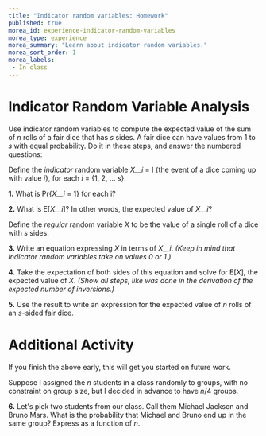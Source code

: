 ```yaml
---
title: "Indicator random variables: Homework"
published: true
morea_id: experience-indicator-random-variables
morea_type: experience
morea_summary: "Learn about indicator random variables."
morea_sort_order: 1
morea_labels:
 - In class
---
```


# Indicator Random Variable Analysis

Use indicator random variables to compute the expected value of the sum of _n_
rolls of a fair dice that has _s_ sides. A fair dice can have values from 1 to
_s_ with equal probability. Do it in these steps, and answer the numbered
questions:

Define the _indicator_ random variable _X__i_ = I {the event of a dice coming
up with value _i_}, for each _i_ = {1, 2, ... _s_}.

**1.** What is Pr{_X__i_ = 1} for each i? 

**2.** What is E[_X__i_]? In other words, the expected value of _X__i_? 

Define the _regular_ random variable _X_ to be the value of a single roll of a
dice with _s_ sides.

**3.** Write an equation expressing _X_ in terms of _X__i_.   _(Keep in mind that indicator random variables take on values 0 or 1.)_

**4.** Take the expectation of both sides of this equation and solve for E[_X_], the expected value of _X_.   _(Show all steps, like was done in the derivation of the expected number of inversions.)_

**5.** Use the result to write an expression for the expected value of _n_ rolls of an _s_-sided fair dice. 

# Additional Activity

If you finish the above early, this will get you started on future work.

Suppose I assigned the _n_ students in a class randomly to groups, with no
constraint on group size, but I decided in advance to have _n_/4 groups.

**6.** Let's pick two students from our class. Call them Michael Jackson and Bruno Mars. What is the probability that Michael and Bruno end up in the same group? Express as a function of _n_. 


